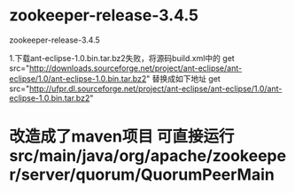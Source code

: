 # zookeeper-release-3.4.5
zookeeper-release-3.4.5

1.下载ant-eclipse-1.0.bin.tar.bz2失败，将源码build.xml中的
get src="http://downloads.sourceforge.net/project/ant-eclipse/ant-eclipse/1.0/ant-eclipse-1.0.bin.tar.bz2" 替换成如下地址
get src="http://ufpr.dl.sourceforge.net/project/ant-eclipse/ant-eclipse/1.0/ant-eclipse-1.0.bin.tar.bz2"



# 改造成了maven项目  可直接运行 src/main/java/org/apache/zookeeper/server/quorum/QuorumPeerMain